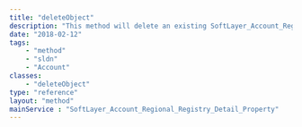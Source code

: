 ```yaml
---
title: "deleteObject"
description: "This method will delete an existing SoftLayer_Account_Regional_Registry_Detail_Property object. "
date: "2018-02-12"
tags:
    - "method"
    - "sldn"
    - "Account"
classes:
    - "deleteObject"
type: "reference"
layout: "method"
mainService : "SoftLayer_Account_Regional_Registry_Detail_Property"
---
```

